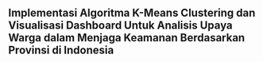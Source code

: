 ## Implementasi Algoritma K-Means Clustering dan Visualisasi Dashboard Untuk Analisis Upaya Warga dalam Menjaga Keamanan Berdasarkan Provinsi di Indonesia
